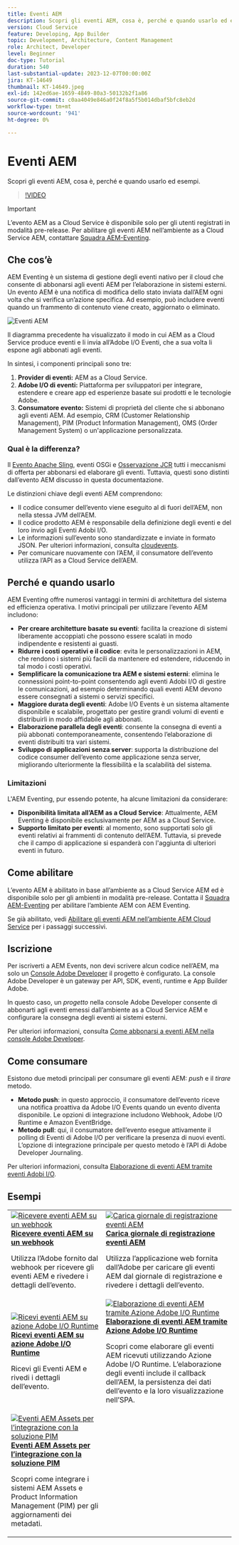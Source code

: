 ```yaml
---
title: Eventi AEM
description: Scopri gli eventi AEM, cosa è, perché e quando usarlo ed esempi.
version: Cloud Service
feature: Developing, App Builder
topic: Development, Architecture, Content Management
role: Architect, Developer
level: Beginner
doc-type: Tutorial
duration: 540
last-substantial-update: 2023-12-07T00:00:00Z
jira: KT-14649
thumbnail: KT-14649.jpeg
exl-id: 142ed6ae-1659-4849-80a3-50132b2f1a86
source-git-commit: c0aa4049e846a0f24f8a5f5b014dbaf5bfc8eb2d
workflow-type: tm+mt
source-wordcount: '941'
ht-degree: 0%

---
```


# Eventi AEM

Scopri gli eventi AEM, cosa è, perché e quando usarlo ed esempi.

>[!VIDEO](https://video.tv.adobe.com/v/3426686?quality=12&learn=on)

>[!IMPORTANT]
>
>L’evento AEM as a Cloud Service è disponibile solo per gli utenti registrati in modalità pre-release. Per abilitare gli eventi AEM nell’ambiente as a Cloud Service AEM, contattare <a href="mailto:grp-aem-events@adobe.com">Squadra AEM-Eventing</a>.

## Che cos’è

AEM Eventing è un sistema di gestione degli eventi nativo per il cloud che consente di abbonarsi agli eventi AEM per l’elaborazione in sistemi esterni. Un evento AEM è una notifica di modifica dello stato inviata dall’AEM ogni volta che si verifica un’azione specifica. Ad esempio, può includere eventi quando un frammento di contenuto viene creato, aggiornato o eliminato.

![Eventi AEM](./assets/aem-eventing.png)

Il diagramma precedente ha visualizzato il modo in cui AEM as a Cloud Service produce eventi e li invia all’Adobe I/O Eventi, che a sua volta li espone agli abbonati agli eventi.

In sintesi, i componenti principali sono tre:

1. **Provider di eventi:** AEM as a Cloud Service.
1. **Adobe I/O di eventi:** Piattaforma per sviluppatori per integrare, estendere e creare app ed esperienze basate sui prodotti e le tecnologie Adobe.
1. **Consumatore evento:** Sistemi di proprietà del cliente che si abbonano agli eventi AEM. Ad esempio, CRM (Customer Relationship Management), PIM (Product Information Management), OMS (Order Management System) o un&#39;applicazione personalizzata.

### Qual è la differenza?

Il [Evento Apache Sling](https://sling.apache.org/documentation/bundles/apache-sling-eventing-and-job-handling.html), eventi OSGi e [Osservazione JCR](https://jackrabbit.apache.org/oak/docs/features/observation.html) tutti i meccanismi di offerta per abbonarsi ed elaborare gli eventi. Tuttavia, questi sono distinti dall’evento AEM discusso in questa documentazione.

Le distinzioni chiave degli eventi AEM comprendono:

- Il codice consumer dell’evento viene eseguito al di fuori dell’AEM, non nella stessa JVM dell’AEM.
- Il codice prodotto AEM è responsabile della definizione degli eventi e del loro invio agli Eventi Adobi I/O.
- Le informazioni sull’evento sono standardizzate e inviate in formato JSON. Per ulteriori informazioni, consulta [cloudevents](https://cloudevents.io/).
- Per comunicare nuovamente con l’AEM, il consumatore dell’evento utilizza l’API as a Cloud Service dell’AEM.


## Perché e quando usarlo

AEM Eventing offre numerosi vantaggi in termini di architettura del sistema ed efficienza operativa. I motivi principali per utilizzare l’evento AEM includono:

- **Per creare architetture basate su eventi**: facilita la creazione di sistemi liberamente accoppiati che possono essere scalati in modo indipendente e resistenti ai guasti.
- **Ridurre i costi operativi e il codice**: evita le personalizzazioni in AEM, che rendono i sistemi più facili da mantenere ed estendere, riducendo in tal modo i costi operativi.
- **Semplificare la comunicazione tra AEM e sistemi esterni**: elimina le connessioni point-to-point consentendo agli eventi Adobi I/O di gestire le comunicazioni, ad esempio determinando quali eventi AEM devono essere consegnati a sistemi o servizi specifici.
- **Maggiore durata degli eventi**: Adobe I/O Events è un sistema altamente disponibile e scalabile, progettato per gestire grandi volumi di eventi e distribuirli in modo affidabile agli abbonati.
- **Elaborazione parallela degli eventi**: consente la consegna di eventi a più abbonati contemporaneamente, consentendo l’elaborazione di eventi distribuiti tra vari sistemi.
- **Sviluppo di applicazioni senza server**: supporta la distribuzione del codice consumer dell’evento come applicazione senza server, migliorando ulteriormente la flessibilità e la scalabilità del sistema.

### Limitazioni

L&#39;AEM Eventing, pur essendo potente, ha alcune limitazioni da considerare:

- **Disponibilità limitata all’AEM as a Cloud Service**: Attualmente, AEM Eventing è disponibile esclusivamente per AEM as a Cloud Service.
- **Supporto limitato per eventi**: al momento, sono supportati solo gli eventi relativi ai frammenti di contenuto dell’AEM. Tuttavia, si prevede che il campo di applicazione si espanderà con l&#39;aggiunta di ulteriori eventi in futuro.

## Come abilitare

L’evento AEM è abilitato in base all’ambiente as a Cloud Service AEM ed è disponibile solo per gli ambienti in modalità pre-release. Contatta il <a href="mailto:grp-aem-events@adobe.com">Squadra AEM-Eventing</a> per abilitare l’ambiente AEM con AEM Eventing.

Se già abilitato, vedi [Abilitare gli eventi AEM nell’ambiente AEM Cloud Service](https://developer.adobe.com/experience-cloud/experience-manager-apis/guides/events/#enable-aem-events-on-your-aem-cloud-service-environment) per i passaggi successivi.

## Iscrizione

Per iscriverti a AEM Events, non devi scrivere alcun codice nell’AEM, ma solo un [Console Adobe Developer](https://developer.adobe.com/) il progetto è configurato. La console Adobe Developer è un gateway per API, SDK, eventi, runtime e App Builder Adobe.

In questo caso, un _progetto_ nella console Adobe Developer consente di abbonarti agli eventi emessi dall’ambiente as a Cloud Service AEM e configurare la consegna degli eventi ai sistemi esterni.

Per ulteriori informazioni, consulta [Come abbonarsi a eventi AEM nella console Adobe Developer](https://developer.adobe.com/experience-cloud/experience-manager-apis/guides/events/#how-to-subscribe-to-aem-events-in-the-adobe-developer-console).

## Come consumare

Esistono due metodi principali per consumare gli eventi AEM: _push_ e il _tirare_ metodo.

- **Metodo push**: in questo approccio, il consumatore dell’evento riceve una notifica proattiva da Adobe I/O Events quando un evento diventa disponibile. Le opzioni di integrazione includono Webhook, Adobe I/O Runtime e Amazon EventBridge.
- **Metodo pull**: qui, il consumatore dell’evento esegue attivamente il polling di Eventi di Adobe I/O per verificare la presenza di nuovi eventi. L’opzione di integrazione principale per questo metodo è l’API di Adobe Developer Journaling.

Per ulteriori informazioni, consulta [Elaborazione di eventi AEM tramite eventi Adobi I/O](https://developer.adobe.com/experience-cloud/experience-manager-apis/guides/events/#aem-events-processing-via-adobe-io).

## Esempi

<table>
  <tr>
    <td>
        <a  href="./examples/webhook.md"><img alt="Ricevere eventi AEM su un webhook" src="./assets/examples/webhook/webhook-example.png"/></a>
        <div><strong><a href="./examples/webhook.md">Ricevere eventi AEM su un webhook</a></strong></div>
        <p>
          Utilizza l’Adobe fornito dal webhook per ricevere gli eventi AEM e rivedere i dettagli dell’evento.
        </p>
      </td>
      <td>
        <a  href="./examples/journaling.md"><img alt="Carica giornale di registrazione eventi AEM" src="./assets/examples/journaling/eventing-journal.png"/></a>
        <div><strong><a href="./examples/journaling.md">Carica giornale di registrazione eventi AEM</a></strong></div>
        <p>
          Utilizza l’applicazione web fornita dall’Adobe per caricare gli eventi AEM dal giornale di registrazione e rivedere i dettagli dell’evento.
        </p>
      </td>
    </tr>
  <tr>
    <td>
        <a  href="./examples/runtime-action.md"><img alt="Ricevi eventi AEM su azione Adobe I/O Runtime" src="./assets/examples/runtime-action/eventing-runtime.png"/></a>
        <div><strong><a href="./examples/runtime-action.md">Ricevi eventi AEM su azione Adobe I/O Runtime</a></strong></div>
        <p>
          Ricevi gli Eventi AEM e rivedi i dettagli dell’evento.
        </p>
      </td>
      <td>
        <a  href="./examples/event-processing-using-runtime-action.md"><img alt="Elaborazione di eventi AEM tramite Azione Adobe I/O Runtime" src="./assets/examples/event-processing-using-runtime-action/event-processing.png"/></a>
        <div><strong><a href="./examples/event-processing-using-runtime-action.md">Elaborazione di eventi AEM tramite Azione Adobe I/O Runtime</a></strong></div>
        <p>
          Scopri come elaborare gli eventi AEM ricevuti utilizzando Azione Adobe I/O Runtime. L’elaborazione degli eventi include il callback dell’AEM, la persistenza dei dati dell’evento e la loro visualizzazione nell’SPA.
        </p>
      </td>
  </tr>    
  <tr>
    <td>
        <a  href="./examples/assets-pim-integration.md"><img alt="Eventi AEM Assets per l’integrazione con la soluzione PIM" src="./assets/examples/assets-pim-integration/PIM-integration-tile.png"/></a>
        <div><strong><a href="./examples/assets-pim-integration.md">Eventi AEM Assets per l’integrazione con la soluzione PIM</a></strong></div>
        <p>
          Scopri come integrare i sistemi AEM Assets e Product Information Management (PIM) per gli aggiornamenti dei metadati.
        </p>
      </td>
  </tr>  
</table>
